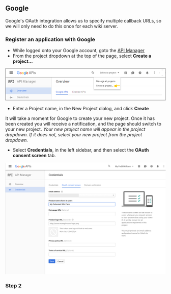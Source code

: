 ## Google

Google's OAuth integration allows us to specify multiple callback URLs, so we will only need to do this once for each wiki server.

### Register an application with Google

<!-- Notes: Based on Auth0 docs - see https://auth0.com/docs/connections/social/google -->

* While logged onto your Google account, goto the [API Manager](https://console.developers.google.com/)
* From the project dropdown at the top of the page, select **Create a project...**

![Google APIs Project Selector](./images/google-new-app.png)

* Enter a Project name, in the New Project dialog, and click **Create**

It will take a moment for Google to create your new project. Once it has been created you will receive a notification, and the page should switch to your new project. *Your new project name will appear in the project dropdown. If it does not, select your new project from the project dropdown.*

* Select **Credentials**, in the left sidebar, and then select the **OAuth consent screen** tab.

![Google OAuth consent screen](./images/google-oauth-consent.png)


### Step 2
